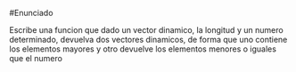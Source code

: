 #Enunciado

Escribe una funcion que dado un vector dinamico, la longitud y un numero determinado, devuelva dos vectores dinamicos, de forma que uno contiene los elementos mayores y otro devuelve los elementos menores o iguales que el numero
